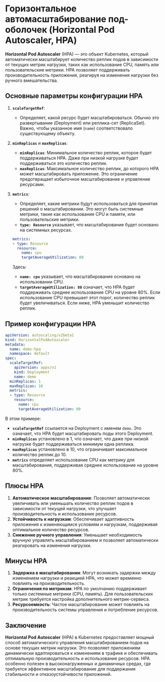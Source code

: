 # Горизонтальное автомасштабирование под-оболочек (Horizontal Pod Autoscaler, HPA)

**Horizontal Pod Autoscaler** (HPA) — это объект Kubernetes, который автоматически масштабирует количество реплик подов в зависимости от текущих метрик нагрузки, таких как использование CPU, память или пользовательские метрики. HPA позволяет поддерживать производительность приложения, реагируя на изменения нагрузки без ручного вмешательства.

## Основные параметры конфигурации HPA

1. **`scaleTargetRef`**:
   - Определяет, какой ресурс будет масштабироваться. Обычно это развертывание (Deployment) или реплика-сет (ReplicaSet). Важно, чтобы указанное имя (`name`) соответствовало существующему объекту.

2. **`minReplicas`** и **`maxReplicas`**:
   - **`minReplicas`**: Минимальное количество реплик, которое будет поддерживаться HPA. Даже при низкой нагрузке будет поддерживаться это количество реплик.
   - **`maxReplicas`**: Максимальное количество реплик, до которого HPA может масштабировать приложение. Это ограничение предотвращает избыточное масштабирование и управление ресурсами.

3. **`metrics`**:
   - Определяет, какие метрики будут использоваться для принятия решений о масштабировании. Это могут быть системные метрики, такие как использование CPU и памяти, или пользовательские метрики.
   - **`type: Resource`** указывает, что масштабирование будет основано на системных ресурсах.

   ```yaml
   metrics:
   - type: Resource
     resource:
       name: cpu
       targetAverageUtilization: 80
   ```

   Здесь:
   - **`name: cpu`** указывает, что масштабирование основано на использовании CPU.
   - **`targetAverageUtilization: 80`** означает, что HPA будет поддерживать среднее использование CPU на уровне 80%. Если использование CPU превышает этот порог, количество реплик будет увеличиваться. Если ниже, HPA уменьшит количество реплик.

## Пример конфигурации HPA

```yaml
apiVersion: autoscaling/v2beta1
kind: HorizontalPodAutoscaler
metadata:
  name: demo-hpa
  namespace: default
spec:
  scaleTargetRef:
    apiVersion: apps/v1
    kind: Deployment
    name: demo
  minReplicas: 1
  maxReplicas: 10
  metrics:
  - type: Resource
    resource:
      name: cpu
      targetAverageUtilization: 80
```

В этом примере:
- **`scaleTargetRef`** ссылается на Deployment с именем `demo`. Это означает, что HPA будет масштабировать поды этого Deployment.
- **`minReplicas`** установлено в 1, что означает, что даже при низкой нагрузке будет поддерживаться минимум одна реплика.
- **`maxReplicas`** установлено в 10, что ограничивает максимальное количество реплик до 10.
- **`metrics`** определяет использование CPU как метрику для масштабирования, поддерживая среднее использование на уровне 80%.

## Плюсы HPA

1. **Автоматическое масштабирование**: Позволяет автоматически увеличивать или уменьшать количество реплик подов в зависимости от текущей нагрузки, что улучшает производительность и использование ресурсов.
2. **Устойчивость к нагрузкам**: Обеспечивает адаптивность приложения к изменяющимся условиям и нагрузкам, поддерживая оптимальное количество ресурсов.
3. **Снижение ручного управления**: Уменьшает необходимость вручную управлять масштабированием и позволяет автоматически реагировать на изменения нагрузки.

## Минусы HPA

1. **Задержка в масштабировании**: Могут возникать задержки между изменением нагрузки и реакцией HPA, что может временно повлиять на производительность.
2. **Ограничения по метрикам**: HPA по умолчанию поддерживает только системные метрики (CPU, память). Для пользовательских метрик требуется настройка дополнительного метрик-сервиса.
3. **Ресурсоемкость**: Частое масштабирование может повлиять на производительность системы управления и потребление ресурсов.

## Заключение

**Horizontal Pod Autoscaler** (HPA) в Kubernetes предоставляет мощный способ автоматического управления масштабированием подов на основе текущих метрик нагрузки. Это позволяет приложениям динамически адаптироваться к изменениям в трафике и обеспечивать оптимальную производительность и использование ресурсов. HPA особенно полезен в высоконагруженных и динамичных средах, где требуется эффективное масштабирование для поддержания стабильности и отказоустойчивости приложений.
